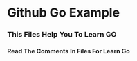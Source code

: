 # Github Go Example
<h3>This Files Help You To Learn GO</h3>
<h4>Read The Comments In Files For Learn Go</h4>